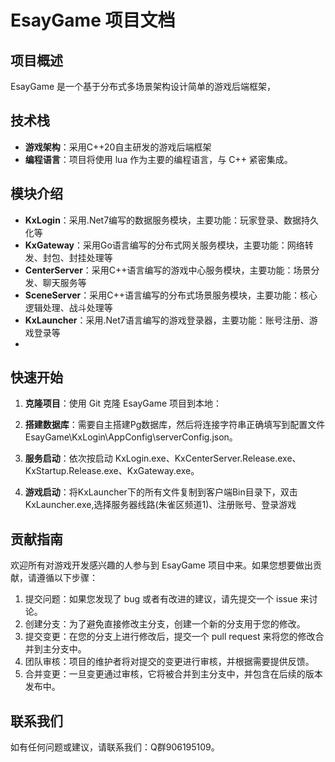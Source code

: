 # EsayGame 项目文档

## 项目概述

EsayGame 是一个基于分布式多场景架构设计简单的游戏后端框架，

## 技术栈

- **游戏架构**：采用C++20自主研发的游戏后端框架
- **编程语言**：项目将使用 lua 作为主要的编程语言，与 C++ 紧密集成。
  
## 模块介绍

- **KxLogin**：采用.Net7编写的数据服务模块，主要功能：玩家登录、数据持久化等
- **KxGateway**：采用Go语言编写的分布式网关服务模块，主要功能：网络转发、封包、封挂处理等
- **CenterServer**：采用C++语言编写的游戏中心服务模块，主要功能：场景分发、聊天服务等
- **SceneServer**：采用C++语言编写的分布式场景服务模块，主要功能：核心逻辑处理、战斗处理等
- **KxLauncher**：采用.Net7语言编写的游戏登录器，主要功能：账号注册、游戏登录等
- 
## 快速开始

1. **克隆项目**：使用 Git 克隆 EsayGame 项目到本地：
   
2. **搭建数据库**：需要自主搭建Pg数据库，然后将连接字符串正确填写到配置文件 EsayGame\KxLogin\AppConfig\serverConfig.json。

3. **服务启动**：依次按启动 KxLogin.exe、KxCenterServer.Release.exe、KxStartup.Release.exe、KxGateway.exe。
   
4. **游戏启动**：将KxLauncher下的所有文件复制到客户端Bin目录下，双击KxLauncher.exe,选择服务器线路(朱雀区频道1)、注册账号、登录游戏

## 贡献指南

欢迎所有对游戏开发感兴趣的人参与到 EsayGame 项目中来。如果您想要做出贡献，请遵循以下步骤：

1. 提交问题：如果您发现了 bug 或者有改进的建议，请先提交一个 issue 来讨论。
2. 创建分支：为了避免直接修改主分支，创建一个新的分支用于您的修改。
3. 提交变更：在您的分支上进行修改后，提交一个 pull request 来将您的修改合并到主分支中。
4. 团队审核：项目的维护者将对提交的变更进行审核，并根据需要提供反馈。
5. 合并变更：一旦变更通过审核，它将被合并到主分支中，并包含在后续的版本发布中。

## 联系我们

如有任何问题或建议，请联系我们：Q群906195109。